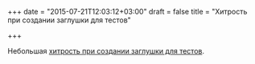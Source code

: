 +++
date = "2015-07-21T12:03:12+03:00"
draft = false
title = "Хитрость при создании заглушки для тестов"

+++

<p>Небольшая <a href="https://medium.com/stupid-gopher-tricks/stubbing-out-interfaces-in-go-e85afc200aa8">хитрость при создании заглушки для тестов</a>.</p>

